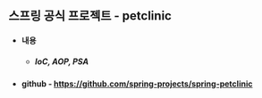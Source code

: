 ## 스프링 공식 프로젝트 - petclinic

- #### 내용
  - ##### IoC, AOP, PSA

- #### github - https://github.com/spring-projects/spring-petclinic
